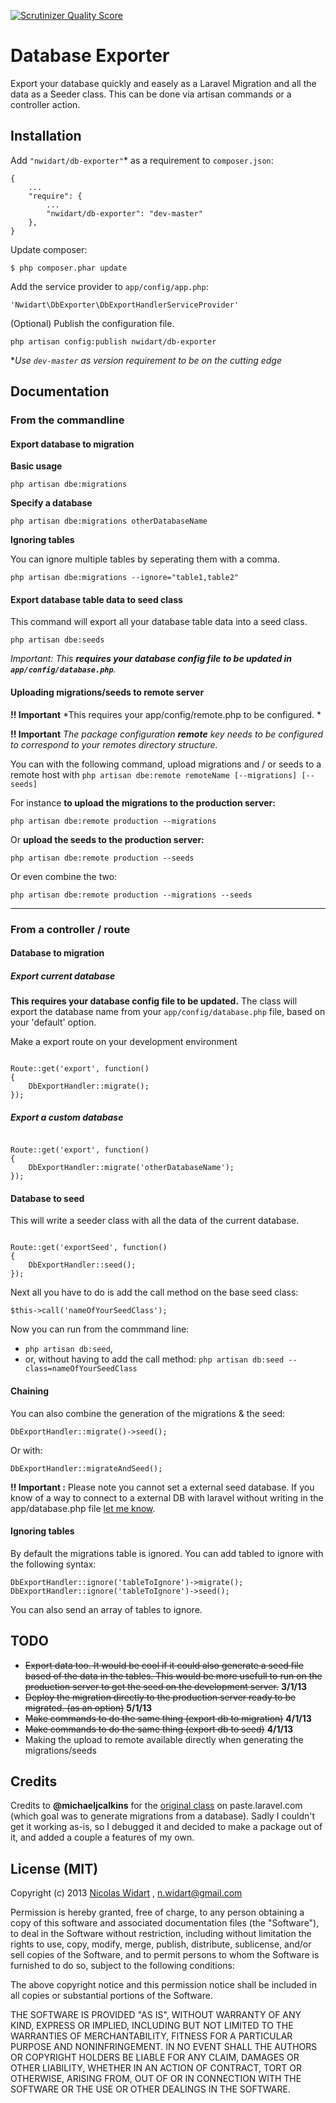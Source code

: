 [![Scrutinizer Quality Score](https://scrutinizer-ci.com/g/nWidart/DbExporter/badges/quality-score.png?s=7bd2e14ca4097b979efa1d0d558c3ae17dd870bf)](https://scrutinizer-ci.com/g/nWidart/DbExporter/)

# Database Exporter

Export your database quickly and easely as a Laravel Migration and all the data as a Seeder class. This can be done via artisan commands or a controller action.

## Installation

Add `"nwidart/db-exporter"`* as a requirement to `composer.json`:

```
{
    ...
    "require": {
        ...
		"nwidart/db-exporter": "dev-master"
    },
}

```

Update composer:

```
$ php composer.phar update
```

Add the service provider to `app/config/app.php`:

```
'Nwidart\DbExporter\DbExportHandlerServiceProvider'
```

(Optional) Publish the configuration file.

```
php artisan config:publish nwidart/db-exporter
```

**Use `dev-master` as version requirement to be on the cutting edge*


## Documentation

### From the commandline

#### Export database to migration

**Basic usage**

```
php artisan dbe:migrations
```

**Specify a database**

```
php artisan dbe:migrations otherDatabaseName
```

**Ignoring tables**

You can ignore multiple tables by seperating them with a comma.

```
php artisan dbe:migrations --ignore="table1,table2"
```

#### Export database table data to seed class
This command will export all your database table data into a seed class.

```
php artisan dbe:seeds
```
*Important: This **requires your database config file to be updated in `app/config/database.php`**.*


#### Uploading migrations/seeds to remote server
**!! Important** *This requires your app/config/remote.php to be configured. *

**!! Important** *The package configuration **remote** key needs to be configured to correspond to your remotes directory structure.*


You can with the following command, upload migrations and / or seeds to a remote host with `php artisan dbe:remote remoteName [--migrations] [--seeds]`

For instance **to upload the migrations to the production server:**

```
php artisan dbe:remote production --migrations
```
Or **upload the seeds to the production server:**

```
php artisan dbe:remote production --seeds
```
Or even combine the two:

```
php artisan dbe:remote production --migrations --seeds
```

***

### From a controller / route

#### Database to migration

##### Export current database

**This requires your database config file to be updated.** The class will export the database name from your `app/config/database.php` file, based on your 'default' option.


Make a export route on your development environment

```

Route::get('export', function()
{
    DbExportHandler::migrate();
});
```

##### Export a custom database

```

Route::get('export', function()
{
    DbExportHandler::migrate('otherDatabaseName');
});
```

#### Database to seed


This will write a seeder class with all the data of the current database.

```

Route::get('exportSeed', function()
{
    DbExportHandler::seed();
});
```
Next all you have to do is add the call method on the base seed class:
```
$this->call('nameOfYourSeedClass');
```

Now you can run from the commmand line:

* `php artisan db:seed`,
* or, without having to add the call method: `php artisan db:seed --class=nameOfYourSeedClass`

#### Chaining
You can also combine the generation of the migrations & the seed:

```
DbExportHandler::migrate()->seed();
```
Or with:

```
DbExportHandler::migrateAndSeed();
```
**!! Important :** Please note you cannot set a external seed database.
If you know of a way to connect to a external DB with laravel without writing in the app/database.php file [let me know](http://www.twitter.com/nicolaswidart).


#### Ignoring tables
By default the migrations table is ignored. You can add tabled to ignore with the following syntax:

```
DbExportHandler::ignore('tableToIgnore')->migrate();
DbExportHandler::ignore('tableToIgnore')->seed();
```
You can also send an array of tables to ignore.



## TODO
* ~~Export data too. It would be cool if it could also generate a seed file based of the data in the tables. This would be more usefull to run on the production server to get the seed on the development server.~~ **3/1/13**
* ~~Deploy the migration directly to the production server ready to be migrated. (as an option)~~ **5/1/13**
* ~~Make commands to do the same thing (export db to migration)~~ **4/1/13**
* ~~Make commands to do the same thing (export db to seed)~~ **4/1/13**
* Making the upload to remote available directly when generating the migrations/seeds




## Credits
Credits to **@michaeljcalkins** for the [original class](http://paste.laravel.com/1jdw#4) on paste.laravel.com (which goal was to generate migrations from a database). Sadly I couldn't get it working as-is, so I debugged it and decided to make a package out of it, and added a couple a features of my own.

## License (MIT)

Copyright (c) 2013 [Nicolas Widart](http://www.nicolaswidart.com) , n.widart@gmail.com

Permission is hereby granted, free of charge, to any person obtaining a copy of this software and associated documentation files (the "Software"), to deal in the Software without restriction, including without limitation the rights to use, copy, modify, merge, publish, distribute, sublicense, and/or sell copies of the Software, and to permit persons to whom the Software is furnished to do so, subject to the following conditions:

The above copyright notice and this permission notice shall be included in all copies or substantial portions of the Software.

THE SOFTWARE IS PROVIDED "AS IS", WITHOUT WARRANTY OF ANY KIND, EXPRESS OR IMPLIED, INCLUDING BUT NOT LIMITED TO THE WARRANTIES OF MERCHANTABILITY, FITNESS FOR A PARTICULAR PURPOSE AND NONINFRINGEMENT. IN NO EVENT SHALL THE AUTHORS OR COPYRIGHT HOLDERS BE LIABLE FOR ANY CLAIM, DAMAGES OR OTHER LIABILITY, WHETHER IN AN ACTION OF CONTRACT, TORT OR OTHERWISE, ARISING FROM, OUT OF OR IN CONNECTION WITH THE SOFTWARE OR THE USE OR OTHER DEALINGS IN THE SOFTWARE.